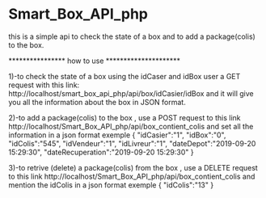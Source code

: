 # Smart_Box_API_php
this is a simple api to check the state of a box and to add a package(colis) to the box.

**************** how to use *********************

1)-to check the state of a box using the idCaser and idBox 
user a GET request with this link: http://localhost/smart_box_api_php/api/box/idCasier/idBox
and it will give you all the information about the box in JSON format.

2)-to add a package(colis) to the box , use a POST request to this link http://localhost/Smart_Box_API_php/api/box_contient_colis
and set all the information in a json format 
exemple 
     {
     "idCasier":"1",
     "idBox":"0",
     "idColis":"545",
     "idVendeur":"1",
     "idLivreur":"1",
     "dateDepot":"2019-09-20 15:29:30",
     "dateRecuperation":"2019-09-20 15:29:30"
     }
    
3)-to retrive (delete) a package(colis) from the box , use a DELETE request to this link http://localhost/Smart_Box_API_php/api/box_contient_colis
and mention the idColis in a json format 
exemple 
	{
		"idColis":"13"
	}
	
